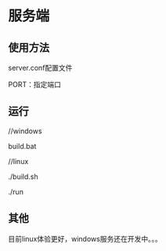 # 服务端

## 使用方法

server.conf配置文件

PORT：指定端口

## 运行

//windows

build.bat

//linux

./build.sh

./run

## 其他

目前linux体验更好，windows服务还在开发中。。。
